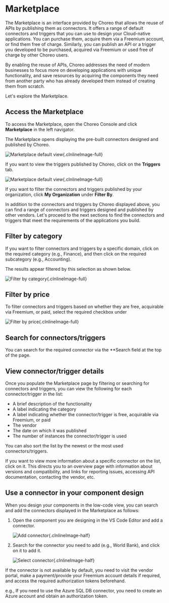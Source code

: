 # Marketplace

The Marketplace is an interface provided by Choreo that allows the reuse of APIs by publishing them as connectors. It offers a range of default connectors and triggers that you can use to design your Cloud-native applications. You can purchase them, acquire them via a Freemium account, or find them free of charge. Similarly, you can publish an API or a trigger you developed to be purchased, acquired via Freemium or used free of charge by other Choreo users.

By enabling the reuse of APIs, Choreo addresses the need of modern businesses to focus more on developing applications with unique functionality, and save resources by acquiring the components they need from another party who has already developed them instead of creating them from scratch.

Let's explore the Marketplace.

## Access the Marketplace

To access the Marketplace, open the Choreo Console and click **Marketplace** in the left navigator.

The Marketplace opens displaying the pre-built connectors designed and published by Choreo. 

![Marketplace default view](assets/img/marketplace/marketplace-default-view.png){.cInlineImage-full}

If you want to view the triggers published by Choreo, click on the **Triggers** tab.

![Marketplace default view](assets/img/marketplace/choreo-triggers.png){.cInlineImage-full}

If you want to filter the connectors and triggers published by your organization, click **My Organization** under **Filter By**.

In addition to the connectors and triggers by Choreo displayed above, you can find a range of connectors and triggers designed and published by other vendors. Let's proceed to the next sections to find the connectors and triggers that meet the requirements of the applications you build.


## Filter by category

If you want to filter connectors and triggers by a specific domain, click on the required category (e.g., Finance), and then click on the required subcategory (e.g., Accounting).

The results appear filtered by this selection as shown below.

![Filter by category](assets/img/marketplace/filter-by-category.png){.cInlineImage-full}

## Filter by price

To filter connectors and triggers based on whether they are free, acquirable via Freemium, or paid, select the required checkbox under

![Filter by price](assets/img/marketplace/filter-by-price.png){.cInlineImage-full}

## Search for connectors/triggers

You can search for the required connector via the **Search field at the top of the page.

## View connector/trigger details

Once you populate the Marketplace page by filtering or searching for connectors and triggers, you can view the following for each connector/trigger in the list:

- A brief description of the functionality
- A label indicating the category
- A label indicating whether the connector/trigger is free, acquirable via Freemium, or paid
- The vendor
- The date on which it was published
- The number of instances the connector/trigger is used

You can also sort the list by the newest or the most used connectors/triggers.

If you want to view more information about a specific connector on the list, click on it. This directs you to an overview page with information about versions and compatibility, and links for reporting issues, accessing API documentation, contacting the vendor, etc.

## Use a connector in your component design

When you design your components in the low-code view, you can search and add the connectors displayed in the Marketplace as follows:

1. Open the component you are designing in the VS Code Editor and add a connector.

   ![Add connector](assets/img/marketplace/add-connector.png){.cInlineImage-half}

2. Search for the connector you need to add (e.g., World Bank), and click on it to add it.

   ![Select connector](assets/img/marketplace/select-connector.png){.cInlineImage-half}

If the connector is not available by default, you need to visit the vendor portal, make a payment/provide your Freemium account details if required, and access the required authorization tokens beforehand.

e.g., If you need to use the Azure SQL DB connector, you need to create an Azure account and obtain an authorization token.
